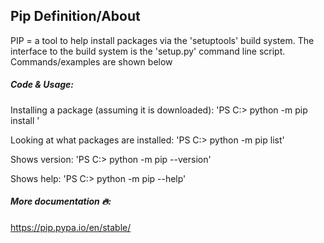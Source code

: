 ## Pip Definition/About
PIP = a tool to help install packages via the 'setuptools' build system. The interface to the build system is the 'setup.py' command line script. Commands/examples are shown below

##### Code & Usage:
Installing a package (assuming it is downloaded):
'PS C:\> python -m pip install <filename>'

Looking at what packages are installed:
'PS C:\> python -m pip list'

Shows version:
'PS C:\> python -m pip --version'

Shows help:
'PS C:\> python -m pip --help'


##### More documentation :fire::
https://pip.pypa.io/en/stable/
